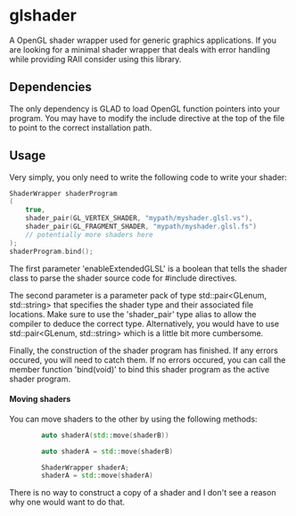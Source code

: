 # glshader

A OpenGL shader wrapper used for generic graphics applications. If you are looking for a minimal shader wrapper that deals with error handling while 
providing RAII consider using this library.

## Dependencies

The only dependency is GLAD to load OpenGL function pointers into your program. You may have to modify the include directive at the top of the file 
to point to the correct installation path.

## Usage

Very simply, you only need to write the following code to write your shader:
```c++
ShaderWrapper shaderProgram
(
	true,
	shader_pair(GL_VERTEX_SHADER, "mypath/myshader.glsl.vs"),
	shader_pair(GL_FRAGMENT_SHADER, "mypath/myshader.glsl.fs")
	// potentially more shaders here
);
shaderProgram.bind();
```

The first parameter 'enableExtendedGLSL' is a boolean that tells the shader class to parse the shader source code for #include directives.

The second parameter is a parameter pack of type std::pair<GLenum, std::string> that specifies the shader type and their associated 
file locations. Make sure to use the 'shader_pair' type alias to allow the compiler to deduce the correct type. Alternatively, you would 
have to use std::pair<GLenum, std::string> which is a little bit more cumbersome. 

Finally, the construction of the shader program has finished. If any errors occured, you will need to catch them. If no errors occured,
you can call the member function 'bind(void)' to bind this shader program as the active shader program.

#### Moving shaders

You can move shaders to the other by using the following methods:

```c++
		auto shaderA(std::move(shaderB))
```
```c++
		auto shaderA = std::move(shaderB)
```
```c++
		ShaderWrapper shaderA;
		shaderA = std::move(shaderA)
```

There is no way to construct a copy of a shader and I don't see a reason why one would want to do that.